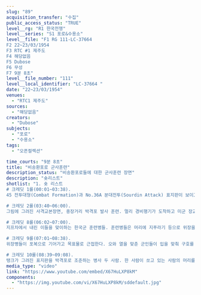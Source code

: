 ```yaml
---
slug: "89"
acquisition_transfer: "수집"
public_access_status: "TRUE"
level__rg: "R1 한국전쟁"
level__series: "S1 포로&수용소"
level__file: "F1 RG 111-LC-37664 
F2 22~23/03/1954
F3 RTC #1 제주도
F4 해당없음 
F5 Dubose
F6 무성
F7 9분 8초"
level__file_number: "111"
level__local_identifier: "LC-37664 "
date: "22~23/03/1954"
venues: 
  - "RTC1 제주도"
sources: 
  - "해당없음"
creators: 
  - "Dubose"
subjects: 
  - "포로"
  - "수용소"
tags: 
  - "오픈컬렉션"

time_courts: "9분 8초"
title: "비송환포로 군사훈련"
description_status: "비송환포로들에 대한 군사훈련 장면"
description: "숏리스트"
shotlist: "1. 숏 리스트
# 크레딧 1롤(00:01~03:38). 
45 전투대형(Combat Formation)과 No.36A 분대전투(Sourdin Attack) 표지판이 보이고 한국인들이 총을 세우고 앉아 있다. 박격포를 조립하여 발사준비를 마치는 연습을 하고 있다. 각개전투로 각자 엎드려 쏴를 훈련 중이다. 침투사격을 위해 철조망을 누워서 기어가는 장면과 실탄 사격 장면을 연습하면서 교정받고 있다. 

# 크레딧 2롤(03:40~06:00). 
그림에 그려진 사격교본장면, 중장거리 박격포 발사 훈련. 멀리 경비행기가 도착하고 미군 장교 두사람과 한국인 장교 한 사람이 내린다. 군악대가 이들을 맞이하고 여중생이 꽃다발을 전달하고 있다. 환영을 받은 이들은 지프차로 이동한다. 맥나브촌.  

# 크레딧 8롤(06:02~07:00). 
지프차에서 내린 이들을 맞이하는 한국군 훈련병들. 훈련병들은 머리에 지푸라기 등으로 위장을 하고 있다. 

# 크레딧 9롤(07:01~08:38). 
위장병들이 포복으로 기어가고 목표물로 근접한다. 오와 열을 맞춘 군인들이 입을 맞춰 구호를 외치고 지프차는 헌병을 통과해 지나가고 훈련병들은 총을 어깨에 걸고 도보로 걸어간다.. 독도법과 제3연대 뵨2부라는 표지판이 지나가는 그들 옆으로 보인다. 성조기와 유엔기, 태극기가 나란히 휘날리는 건물.

# 크레딧 10롤(08:39~09:08). 
탱크가 그려진 표지판을 박격포로 조준하는 병사 두 사람. 한 사람이 쏘고 있는 사람의 머리를 두드리며 격려하고 있다."
media_type: "video"
link: "https://www.youtube.com/embed/X67HuLXP8kM"
components: 
  - "https://img.youtube.com/vi/X67HuLXP8kM/sddefault.jpg"
---
```

